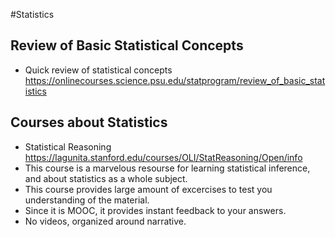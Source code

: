#Statistics
## Review of Basic Statistical Concepts
  * Quick review of statistical concepts https://onlinecourses.science.psu.edu/statprogram/review_of_basic_statistics
  
## Courses about Statistics
  * Statistical Reasoning https://lagunita.stanford.edu/courses/OLI/StatReasoning/Open/info
   * This course is a marvelous resourse for learning statistical inference, and about statistics as a whole subject.
   * This course provides large amount of excercises to test you understanding of the material.
   * Since it is MOOC, it provides instant feedback to your answers.
   * No videos, organized around narrative.
